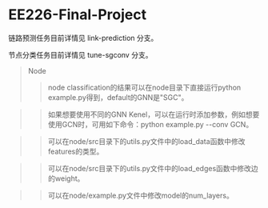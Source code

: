 # EE226-Final-Project

链路预测任务目前详情见 link-prediction 分支。  

节点分类任务目前详情见 tune-sgconv 分支。


> Node
>>node classification的结果可以在node目录下直接运行python example.py得到，default的GNN是"SGC"。

>>如果想要使用不同的GNN Kenel，可以在运行时添加参数，例如想要使用GCN时，可用如下命令：python example.py --conv GCN。

>>可以在node/src目录下的utils.py文件中的load_data函数中修改features的类型。

>>可以在node/src目录下的utils.py文件中的load_edges函数中修改边的weight。

>>可以在node/example.py文件中修改model的num_layers。

